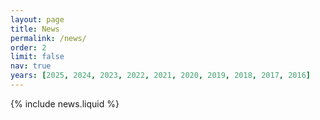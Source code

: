 ```yaml
---
layout: page 
title: News
permalink: /news/
order: 2
limit: false
nav: true
years: [2025, 2024, 2023, 2022, 2021, 2020, 2019, 2018, 2017, 2016]
---
```


{% include news.liquid %}
